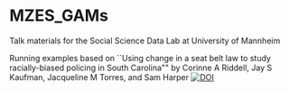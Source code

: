 # MZES_GAMs

Talk materials for the Social Science Data Lab at University of Mannheim

Running examples based on ``Using change in a seat belt law to study racially-biased policing in South Carolina"" by Corinne A Riddell, Jay S Kaufman, Jacqueline M Torres, and Sam Harper [![DOI](https://zenodo.org/badge/DOI/10.5281/zenodo.3066482.svg)](https://doi.org/10.5281/zenodo.3066482) 
